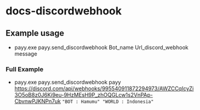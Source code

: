 # docs-discordwebhook
## Example usage
- payy.exe payy.send_discordwebhook Bot_name Url_discord_webhook message

### Full Example
- payy.exe payy.send_discordwebhook payy https://discord.com/api/webhooks/995540911872294973/AWZCCqIcyZi3O5oB8z0J6Ki9eu-9HzMEsH9P_zhOQGLcw1s2VnPAp-CbvnwPJKNPn7uk ```` "BOT : Hamumu" "WORLD : Indonesia" ````